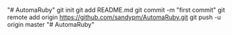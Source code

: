 "# AutomaRuby"  git init git add README.md git commit -m "first commit" git remote add origin https://github.com/sandypm/AutomaRuby.git git push -u origin master
"# AutomaRuby" 
